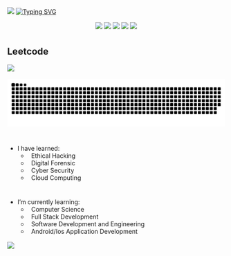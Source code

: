 <img src="https://capsule-render.vercel.app/api?type=waving&color=0:74bcbe,100:1f4d6f&height=300&section=header&text=Rohit%20Solanki&fontSize=90&fontColor=132f49" />

<!-- typing svg -->
<a href="https://git.io/typing-svg">
   <img src="https://readme-typing-svg.herokuapp.com?font=&weight=500&size=30&pause=700&center=true&width=500&lines=Welcome+to+my+Profile" alt="Typing SVG" />
</a>

<!-- https://github.com/anuraghazra/github-readme-stats -->

<p align="center">
<img align="center" src="https://github-readme-stats.vercel.app/api?username=Rohit-Solanki-6105&show_icons=true&hide_border=true&theme=transparent">
<img align="center" src="https://github-readme-stats.vercel.app/api/top-langs/?username=Rohit-Solanki-6105&hide_border=true&hide_progress=true&theme=transparent">
<img align="center" src="https://github-profile-summary-cards.vercel.app/api/cards/profile-details?username=Rohit-Solanki-6105&theme=transparent&show_icons=true&bg_color=0111111"> 
<img align="center" src="https://github-readme-activity-graph.vercel.app/graph?username=Rohit-Solanki-6105&theme=github-dark&bg_color=transparent&point=515177&hide_border=true">
<img align="center" src="https://github-profile-trophy.vercel.app/?username=Rohit-Solanki-6105&theme=onedark&no-frame=False&row=1&&margin-w=20&no-bg=true"> 

# 
   
## Leetcode
<img src="https://leetcode.card.workers.dev/Rohit-Solanki-6105?theme=auto&font=baloo&extension=activity">
<!-- <img src="https://raw.githubusercontent.com/Akascape/Akascape/output/snek.svg"> -->
</p>

<img alt="github contribution grid snake animation" src="https://raw.githubusercontent.com/Rohit-Solanki-6105/Rohit-Solanki-6105/output/github-contribution-grid-snake-dark.svg">


# 

- I have learned:
   - &nbsp; Ethical Hacking
   - &nbsp; Digital Forensic
   - &nbsp; Cyber Security
   - &nbsp; Cloud Computing

     
#
-  I’m currently learning:
   - &nbsp; Computer Science
   - &nbsp; Full Stack Development
   - &nbsp; Software Development and Engineering
   - &nbsp; Android/Ios Application Development


<!---
Rohit-Solanki-6105/Rohit-Solanki-6105 is a ✨ special ✨ repository because its `README.md` (this file) appears on your GitHub profile.
You can click the Preview link to take a look at your changes.
--->

<img align="center" src="https://komarev.com/ghpvc/?username=Rohit-Solanki-6105&label=PROFILE+VIEWS&style=flat-square">

